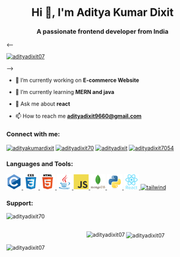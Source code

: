 <h1 align="center">Hi 👋, I'm Aditya Kumar Dixit</h1>
<h3 align="center">A passionate frontend developer from India</h3>

<-- <p align="left"> <a href="https://github.com/ryo-ma/github-profile-trophy"><img src="https://github-profile-trophy.vercel.app/?username=adityadixit07" alt="adityadixit07" /></a> </p> -->

- 🔭 I’m currently working on **E-commerce Website**

- 🌱 I’m currently learning **MERN and java**

- 💬 Ask me about **react**

- 📫 How to reach me **adityadixit9660@gmail.com**

<h3 align="left">Connect with me:</h3>
<p align="left">
<a href="https://linkedin.com/in/adityakumardixit" target="blank"><img align="center" src="https://raw.githubusercontent.com/rahuldkjain/github-profile-readme-generator/master/src/images/icons/Social/linked-in-alt.svg" alt="adityakumardixit" height="30" width="40" /></a>
<!-- <a href="https://www.youtube.com/c/aditya kumar dixit" target="blank"><img align="center" src="https://raw.githubusercontent.com/rahuldkjain/github-profile-readme-generator/master/src/images/icons/Social/youtube.svg" alt="aditya kumar dixit" height="30" width="40" /></a> -->
<a href="https://www.hackerrank.com/adityadixit70" target="blank"><img align="center" src="https://raw.githubusercontent.com/rahuldkjain/github-profile-readme-generator/master/src/images/icons/Social/hackerrank.svg" alt="adityadixit70" height="30" width="40" /></a>
<a href="https://www.leetcode.com/adityadixit" target="blank"><img align="center" src="https://raw.githubusercontent.com/rahuldkjain/github-profile-readme-generator/master/src/images/icons/Social/leet-code.svg" alt="adityadixit" height="30" width="40" /></a>
<a href="https://auth.geeksforgeeks.org/user/adityadixit7054" target="blank"><img align="center" src="https://raw.githubusercontent.com/rahuldkjain/github-profile-readme-generator/master/src/images/icons/Social/geeks-for-geeks.svg" alt="adityadixit7054" height="30" width="40" /></a>
</p>

<h3 align="left">Languages and Tools:</h3>
<p align="left"> <a href="https://www.cprogramming.com/" target="_blank" rel="noreferrer"> <img src="https://raw.githubusercontent.com/devicons/devicon/master/icons/c/c-original.svg" alt="c" width="40" height="40"/> </a> <a href="https://www.w3schools.com/css/" target="_blank" rel="noreferrer"> <img src="https://raw.githubusercontent.com/devicons/devicon/master/icons/css3/css3-original-wordmark.svg" alt="css3" width="40" height="40"/> </a> <a href="https://www.w3.org/html/" target="_blank" rel="noreferrer"> <img src="https://raw.githubusercontent.com/devicons/devicon/master/icons/html5/html5-original-wordmark.svg" alt="html5" width="40" height="40"/> </a> <a href="https://www.java.com" target="_blank" rel="noreferrer"> <img src="https://raw.githubusercontent.com/devicons/devicon/master/icons/java/java-original.svg" alt="java" width="40" height="40"/> </a> <a href="https://developer.mozilla.org/en-US/docs/Web/JavaScript" target="_blank" rel="noreferrer"> <img src="https://raw.githubusercontent.com/devicons/devicon/master/icons/javascript/javascript-original.svg" alt="javascript" width="40" height="40"/> </a> <a href="https://www.mongodb.com/" target="_blank" rel="noreferrer"> <img src="https://raw.githubusercontent.com/devicons/devicon/master/icons/mongodb/mongodb-original-wordmark.svg" alt="mongodb" width="40" height="40"/> </a> <a href="https://www.python.org" target="_blank" rel="noreferrer"> <img src="https://raw.githubusercontent.com/devicons/devicon/master/icons/python/python-original.svg" alt="python" width="40" height="40"/> </a> <a href="https://reactjs.org/" target="_blank" rel="noreferrer"> <img src="https://raw.githubusercontent.com/devicons/devicon/master/icons/react/react-original-wordmark.svg" alt="react" width="40" height="40"/> </a> <a href="https://tailwindcss.com/" target="_blank" rel="noreferrer"> <img src="https://www.vectorlogo.zone/logos/tailwindcss/tailwindcss-icon.svg" alt="tailwind" width="40" height="40"/> </a> </p>

<h3 align="left">Support:</h3>
<p><a href="https://www.buymeacoffee.com/adityadixit70"> <img align="left" src="https://cdn.buymeacoffee.com/buttons/v2/default-yellow.png" height="50" width="210" alt="adityadixit70" /></a></p><br><br>

<p><img align="left" src="https://github-readme-stats.vercel.app/api/top-langs?username=adityadixit07&show_icons=true&locale=en&layout=compact" alt="adityadixit07" /></p>

<p>&nbsp;<img align="center" src="https://github-readme-stats.vercel.app/api?username=adityadixit07&show_icons=true&locale=en" alt="adityadixit07" /></p>

<p><img align="center" src="https://github-readme-streak-stats.herokuapp.com/?user=adityadixit07&" alt="adityadixit07" /></p>


